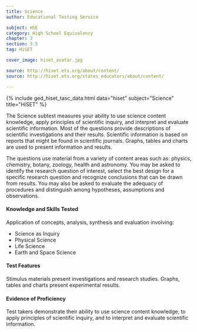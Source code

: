 ```yaml
---
title: Science
author: Educational Testing Service

subject: HSE
category: High School Equivalency
chapter: 3
section: 3.5
tag: HiSET

cover_image: hiset_avatar.jpg

source: http://hiset.ets.org/about/content/
source: http://hiset.ets.org/states_educators/about/content/

---
```

{% include ged_hiset_tasc_data.html data="hiset" subject="Science" title="HiSET" %}

The Science subtest measures your ability to use science content knowledge, apply principles of scientific inquiry, and interpret and evaluate scientific information. Most of the questions provide descriptions of scientific investigations and their results. Scientific information is based on reports that might be found in scientific journals. Graphs, tables and charts are used to present information and results.

The questions use material from a variety of content areas such as: physics, chemistry, botany, zoology, health and astronomy. You may be asked to identify the research question of interest, select the best design for a specific research question and recognize conclusions that can be drawn from results. You may also be asked to evaluate the adequacy of procedures and distinguish among hypotheses, assumptions and observations.

#### Knowledge and Skills Tested

Application of concepts, analysis, synthesis and evaluation involving:

  * Science as Inquiry
  * Physical Science
  * Life Science
  * Earth and Space Science

#### Test Features

Stimulus materials present investigations and research studies. Graphs, tables and charts present experimental results.

#### Evidence of Proficiency

Test takers demonstrate their ability to use science content knowledge, to apply principles of scientific inquiry, and to interpret and evaluate scientific information.
